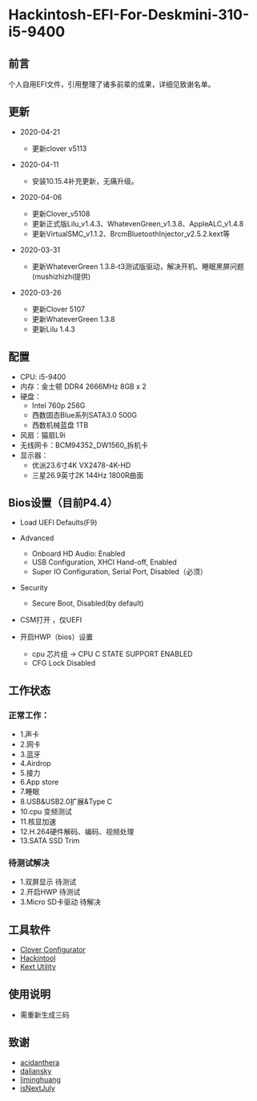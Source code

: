 # Hackintosh-EFI-For-Deskmini-310-i5-9400

## 前言

个人自用EFI文件，引用整理了诸多前辈的成果，详细见致谢名单。

## 更新

- 2020-04-21
    - 更新clover v5113

- 2020-04-11
    - 安装10.15.4补充更新，无痛升级。
    
- 2020-04-06
    - 更新Clover_v5108
    - 更新正式版Lilu_v1.4.3、WhatevenGreen_v1.3.8、AppleALC_v1.4.8
    - 更新VirtualSMC_v1.1.2、BrcmBluetoothInjector_v2.5.2.kext等

- 2020-03-31     
    - 更新WhateverGreen 1.3.8-t3测试版驱动，解决开机、睡眠黑屏问题(mushizhizhi提供)

 - 2020-03-26     
    - 更新Clover 5107   
    - 更新WhateverGreen 1.3.8
    - 更新Lilu 1.4.3

## 配置

 - CPU: i5-9400
 - 内存：金士顿 DDR4 2666MHz 8GB x 2
 - 硬盘：
      - Intel 760p 256G 
      - 西数固态Blue系列SATA3.0  500G  
      - 西数机械蓝盘 1TB 
 - 风扇：猫扇L9i
 - 无线网卡：BCM94352_DW1560_拆机卡
 - 显示器：
    - 优派23.6寸4K VX2478-4K-HD
    - 三星26.9英寸2K 144Hz 1800R曲面

## Bios设置（目前P4.4）

- Load UEFI Defaults(F9)
- Advanced
    - Onboard HD Audio: Enabled
    - USB Configuration, XHCI Hand-off, Enabled
    - Super IO Configuration, Serial Port, Disabled（必须）
- Security 
    - Secure Boot, Disabled(by default)
- CSM打开 ，仅UEFI

- 开启HWP（bios）设置
   - cpu 芯片组 -> CPU C STATE SUPPORT  ENABLED
   - CFG Lock   Disabled

## 工作状态

### 正常工作：

- 1.声卡 
- 2.网卡 
- 3.蓝牙 
- 4.Airdrop  
- 5.接力 
- 6.App store  
- 7.睡眠 
- 8.USB&USB2.0扩展&Type C    
- 10.cpu 变频测试 
- 11.核显加速 
- 12.H.264硬件解码、编码、视频处理
- 13.SATA SSD Trim
 
### 待测试解决

- 1.双屏显示 待测试
- 2.开启HWP  待测试
- 3.Micro SD卡驱动 待解决

## 工具软件

- [Clover Configurator](https://mackie100projects.altervista.org/download-clover-configurator/)
- [Hackintool](https://github.com/headkaze/Hackintool)
- [Kext Utility](http://cvad-mac.narod.ru/index/0-4)

## 使用说明

- 需重新生成三码

## 致谢

 - [acidanthera](https://github.com/acidanthera)
 - [daliansky](https://github.com/daliansky/)
 - [liminghuang](https://github.com/liminghuang/)
 - [isNextJuly](https://github.com/isNextJuly/)






















